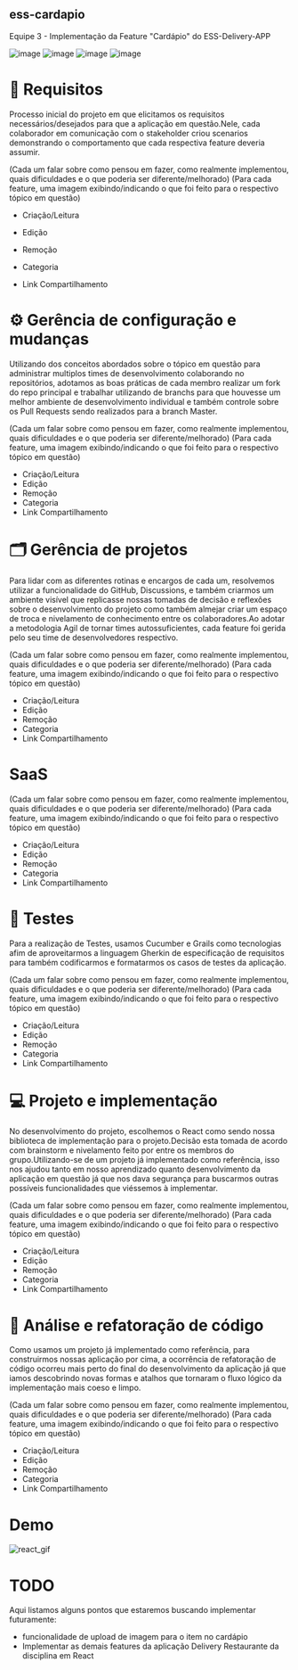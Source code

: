 ## ess-cardapio
Equipe 3 - Implementação da Feature "Cardápio" do ESS-Delivery-APP

![image](https://img.shields.io/badge/gradle-02303A?style=for-the-badge&logo=gradle&logoColor=white)
![image](https://img.shields.io/badge/React-20232A?style=for-the-badge&logo=react&logoColor=61DAFB)
![image](https://img.shields.io/badge/SQLite-07405E?style=for-the-badge&logo=sqlite&logoColor=white)
![image](https://img.shields.io/badge/Material%20UI-007FFF?style=for-the-badge&logo=mui&logoColor=white)

# :memo: Requisitos
Processo inicial do projeto em que elicitamos os requisitos necessários/desejados  para que a aplicação em questão.Nele, cada colaborador em comunicação com o stakeholder criou scenarios demonstrando o comportamento que cada respectiva feature deveria assumir. 

(Cada um falar sobre como pensou em fazer, como realmente implementou, quais dificuldades e o que poderia ser diferente/melhorado)
(Para cada feature, uma imagem exibindo/indicando o que foi feito para o respectivo tópico em questão)
 - Criação/Leitura
 - Edição 
    
 - Remoção
 - Categoria
 - Link Compartilhamento

# :gear: Gerência de configuração e mudanças
 Utilizando dos conceitos abordados sobre o tópico em questão para administrar multiplos times de desenvolvimento colaborando no repositórios, adotamos as boas práticas de cada membro realizar um fork do repo principal e trabalhar utilizando de branchs para que houvesse um melhor ambiente de desenvolvimento individual e também controle sobre os Pull Requests sendo realizados para a branch Master.

(Cada um falar sobre como pensou em fazer, como realmente implementou, quais dificuldades e o que poderia ser diferente/melhorado)
(Para cada feature, uma imagem exibindo/indicando o que foi feito para o respectivo tópico em questão)
 - Criação/Leitura
 - Edição
 - Remoção
 - Categoria
 - Link Compartilhamento


# :card_index_dividers: Gerência de projetos
 Para lidar com as diferentes rotinas e encargos de cada um, resolvemos utilizar a funcionalidade do GitHub, Discussions, e também criarmos um ambiente visível que replicasse nossas tomadas de decisão e reflexões sobre o desenvolvimento do projeto como também almejar criar um espaço de troca e nivelamento de conhecimento entre os colaboradores.Ao adotar a metodologia Agil de tornar times autossuficientes, cada feature foi gerida pelo seu time de desenvolvedores respectivo.

(Cada um falar sobre como pensou em fazer, como realmente implementou, quais dificuldades e o que poderia ser diferente/melhorado)
(Para cada feature, uma imagem exibindo/indicando o que foi feito para o respectivo tópico em questão)
 - Criação/Leitura
 - Edição
 - Remoção
 - Categoria
 - Link Compartilhamento
# SaaS

(Cada um falar sobre como pensou em fazer, como realmente implementou, quais dificuldades e o que poderia ser diferente/melhorado)
(Para cada feature, uma imagem exibindo/indicando o que foi feito para o respectivo tópico em questão)
 - Criação/Leitura
 - Edição
 - Remoção
 - Categoria
 - Link Compartilhamento
# :mag_right: Testes
 Para a realização de Testes, usamos Cucumber e Grails como tecnologias afim de aproveitarmos a linguagem Gherkin de especificação de requisitos para também codificarmos e formatarmos os casos de testes da aplicação.


(Cada um falar sobre como pensou em fazer, como realmente implementou, quais dificuldades e o que poderia ser diferente/melhorado)
(Para cada feature, uma imagem exibindo/indicando o que foi feito para o respectivo tópico em questão)
 - Criação/Leitura
 - Edição
 - Remoção
 - Categoria
 - Link Compartilhamento
# :computer: Projeto e implementação
 No desenvolvimento do projeto, escolhemos o React como sendo nossa biblioteca de implementação para o projeto.Decisão esta tomada de acordo com brainstorm e nivelamento feito por entre os membros do grupo.Utilizando-se de um projeto já implementado como referência, isso nos ajudou tanto em nosso aprendizado quanto desenvolvimento da aplicação em questão já que nos dava segurança para buscarmos outras possíveis funcionalidades que viéssemos à implementar.


(Cada um falar sobre como pensou em fazer, como realmente implementou, quais dificuldades e o que poderia ser diferente/melhorado)
(Para cada feature, uma imagem exibindo/indicando o que foi feito para o respectivo tópico em questão)
 - Criação/Leitura
 - Edição
 - Remoção
 - Categoria
 - Link Compartilhamento
# :repeat: Análise e refatoração de código
 Como usamos um projeto já implementado como referência, para construirmos nossas aplicação por cima, a ocorrência de refatoração de código ocorreu mais perto do final do desenvolvimento da aplicação já que iamos descobrindo novas formas e atalhos que tornaram o fluxo lógico da implementação mais coeso e limpo.


(Cada um falar sobre como pensou em fazer, como realmente implementou, quais dificuldades e o que poderia ser diferente/melhorado)
(Para cada feature, uma imagem exibindo/indicando o que foi feito para o respectivo tópico em questão)
 - Criação/Leitura
 - Edição
 - Remoção
 - Categoria
 - Link Compartilhamento

# Demo

![react_gif](https://user-images.githubusercontent.com/39385359/166851702-e5e2abe3-839b-4f24-b882-32b9a13180f4.gif)


# TODO
 Aqui listamos alguns pontos que estaremos buscando implementar futuramente:
- funcionalidade de upload de imagem para o item no cardápio
- Implementar as demais features da aplicação Delivery Restaurante da disciplina em React
